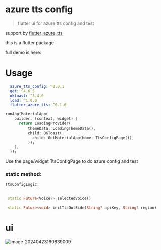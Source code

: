 # azure tts config 

>  flutter ui for azure tts config and test

support by [flutter_azure_tts](https://pub.dev/packages/flutter_azure_tts)

this is a flutter package

full demo is here: 



# Usage 

```yaml
  azure_tts_config: ^0.0.1
  get: ^4.6.5
  oktoast: ^3.4.0
  load: ^1.0.0
  flutter_azure_tts: ^0.1.6
```



```dart
runApp(MaterialApp(
    builder: (context, widget) {
      return LoadingProvider(
          themeData: LoadingThemeData(),
          child: OKToast(
            child: GetMaterialApp(home: TtsConfigPage()),
          ));
    },
  ));
```

Use the page/widget TtsConfigPage to do azure config and test

### static method:

```dart
TtsConfigLogic:


 static Future<Voice?> selectedVoice()
   
 static Future<void> initTtsOutSide(String? apiKey, String? region) 
```







# ui

![image-20240423160839009](https://cdn.jsdelivr.net/gh/shuiniuhss/myimages@main/imagemac3/image-20240423160839009.png)



